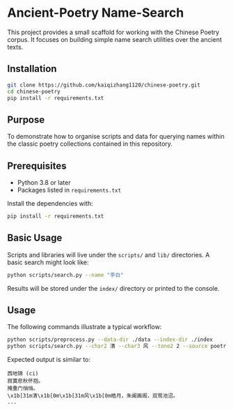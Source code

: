# Ancient-Poetry Name-Search

This project provides a small scaffold for working with the Chinese Poetry corpus. It focuses on building simple name search utilities over the ancient texts.

## Installation

```bash
git clone https://github.com/kaiqizhang1120/chinese-poetry.git
cd chinese-poetry
pip install -r requirements.txt
```

## Purpose

To demonstrate how to organise scripts and data for querying names within the classic poetry collections contained in this repository.

## Prerequisites

- Python 3.8 or later
- Packages listed in `requirements.txt`

Install the dependencies with:

```bash
pip install -r requirements.txt
```

## Basic Usage

Scripts and libraries will live under the `scripts/` and `lib/` directories. A basic search might look like:

```bash
python scripts/search.py --name "李白"
```

Results will be stored under the `index/` directory or printed to the console.

## Usage

The following commands illustrate a typical workflow:

```bash
python scripts/preprocess.py --data-dir ./data --index-dir ./index
python scripts/search.py --char2 清 --char3 风 --tone2 2 --source poetry --distance adjacent
```

Expected output is similar to:

```text
西地锦 (ci)
寂寞悲秋怀抱。
掩重门悄悄。
\x1b[31m清\x1b[0m\x1b[31m风\x1b[0m皓月，朱阑画阁，双鸳池沼。
...
```

